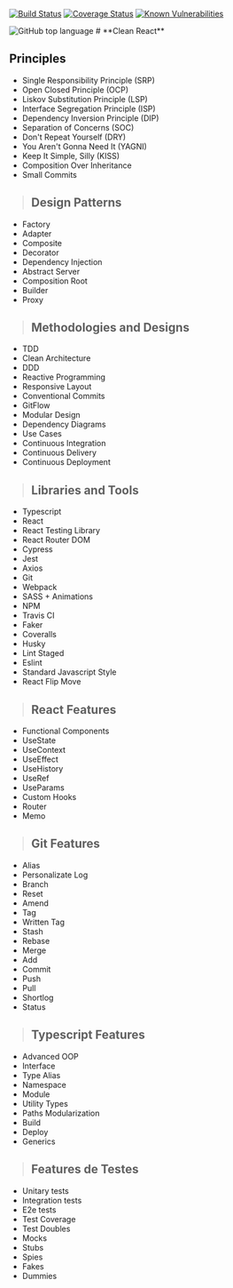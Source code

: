 [![Build Status](https://travis-ci.org/IsaqueIgor/Clean-Architecture-React.svg?branch=master)](https://travis-ci.org/isaqueigor/clean-react)
[![Coverage Status](https://coveralls.io/repos/github/IsaqueIgor/Clean-Architecture-React/badge.svg?branch=master)](https://coveralls.io/github/isaqueigor/clean-react?branch=master)
[![Known Vulnerabilities](https://snyk.io/test/github/IsaqueIgor/Clean-Architecture-React/badge.svg)](https://snyk.io/test/github/isaqueigor/clean-react)

 <img alt="GitHub top language" src="https://img.shields.io/github/languages/top/IsaqueIgor/Clean-Architecture-React.svg">
# **Clean React**

## Principles

- Single Responsibility Principle (SRP)
- Open Closed Principle (OCP)
- Liskov Substitution Principle (LSP)
- Interface Segregation Principle (ISP)
- Dependency Inversion Principle (DIP)
- Separation of Concerns (SOC)
- Don't Repeat Yourself (DRY)
- You Aren't Gonna Need It (YAGNI)
- Keep It Simple, Silly (KISS)
- Composition Over Inheritance
- Small Commits

> ## Design Patterns

- Factory
- Adapter
- Composite
- Decorator
- Dependency Injection
- Abstract Server
- Composition Root
- Builder
- Proxy

> ## Methodologies and Designs

- TDD
- Clean Architecture
- DDD
- Reactive Programming
- Responsive Layout
- Conventional Commits
- GitFlow
- Modular Design
- Dependency Diagrams
- Use Cases
- Continuous Integration
- Continuous Delivery
- Continuous Deployment

> ## Libraries and Tools

- Typescript
- React
- React Testing Library
- React Router DOM
- Cypress
- Jest
- Axios
- Git
- Webpack
- SASS + Animations
- NPM
- Travis CI
- Faker
- Coveralls
- Husky
- Lint Staged
- Eslint
- Standard Javascript Style
- React Flip Move

> ## React Features

- Functional Components
- UseState
- UseContext
- UseEffect
- UseHistory
- UseRef
- UseParams
- Custom Hooks
- Router
- Memo

> ## Git Features

- Alias
- Personalizate Log
- Branch
- Reset
- Amend
- Tag
- Written Tag
- Stash
- Rebase
- Merge
- Add
- Commit
- Push
- Pull
- Shortlog
- Status

> ## Typescript Features

- Advanced OOP
- Interface
- Type Alias
- Namespace
- Module
- Utility Types
- Paths Modularization
- Build
- Deploy
- Generics

> ## Features de Testes

- Unitary tests
- Integration tests
- E2e tests
- Test Coverage
- Test Doubles
- Mocks
- Stubs
- Spies
- Fakes
- Dummies
